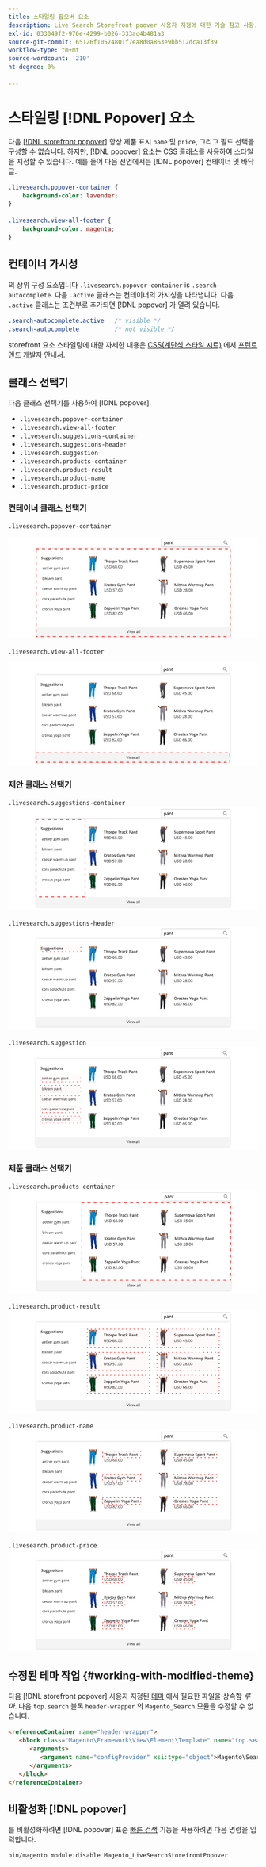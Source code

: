 ```yaml
---
title: 스타일링 팝오버 요소
description: Live Search Storefront poover 사용자 지정에 대한 기술 참고 사항.
exl-id: 033049f2-976e-4299-b026-333ac4b481a3
source-git-commit: 65126f10574801f7ea8d0a863e9bb512dca13f39
workflow-type: tm+mt
source-wordcount: '210'
ht-degree: 0%

---
```


# 스타일링 [!DNL Popover] 요소

다음 [[!DNL storefront popover]](storefront-popover.md) 항상 제품 표시 `name` 및 `price`, 그리고 필드 선택을 구성할 수 없습니다. 하지만, [!DNL popover] 요소는 CSS 클래스를 사용하여 스타일을 지정할 수 있습니다. 예를 들어 다음 선언에서는 [!DNL popover] 컨테이너 및 바닥글.

```css
.livesearch.popover-container {
    background-color: lavender;
}

.livesearch.view-all-footer {
    background-color: magenta;
}
```

## 컨테이너 가시성

의 상위 구성 요소입니다 `.livesearch.popover-container` is `.search-autocomplete`.  다음 `.active` 클래스는 컨테이너의 가시성을 나타냅니다. 다음 `.active` 클래스는 조건부로 추가되면 [!DNL popover] 가 열려 있습니다.

```css
.search-autocomplete.active   /* visible */
.search-autocomplete          /* not visible */
```

storefront 요소 스타일링에 대한 자세한 내용은 [CSS(계단식 스타일 시트)](https://devdocs.magento.com/guides/v2.4/frontend-dev-guide/css-topics/css-overview.html) 에서 [프런트 엔드 개발자 안내서](https://devdocs.magento.com/guides/v2.4/frontend-dev-guide/bk-frontend-dev-guide.html).

## 클래스 선택기

다음 클래스 선택기를 사용하여 [!DNL popover].

* `.livesearch.popover-container`
* `.livesearch.view-all-footer`
* `.livesearch.suggestions-container`
* `.livesearch.suggestions-header`
* `.livesearch.suggestion`
* `.livesearch.products-container`
* `.livesearch.product-result`
* `.livesearch.product-name`
* `.livesearch.product-price`

### 컨테이너 클래스 선택기

`.livesearch.popover-container`

![[!DNL Popover] 컨테이너](assets/livesearch-popover-container.png)

`.livesearch.view-all-footer`

![모든 바닥글 보기](assets/livesearch-view-all-footer.png)

### 제안 클래스 선택기

`.livesearch.suggestions-container`
![제안 컨테이너](assets/livesearch-suggestions-container.png)

`.livesearch.suggestions-header`
![추천 헤더](assets/livesearch-suggestions-header.png)

`.livesearch.suggestion`
![제안](assets/livesearch-suggestion.png)

### 제품 클래스 선택기

`.livesearch.products-container`
![제품 컨테이너](assets/livesearch-product-container.png)

`.livesearch.product-result`
![제품 결과](assets/livesearch-product-result.png)

`.livesearch.product-name`
![제품 이름](assets/livesearch-product-name.png)

`.livesearch.product-price`
![제품 가격](assets/livesearch-product-price.png)

## 수정된 테마 작업 {#working-with-modified-theme}

다음 [!DNL storefront popover] 사용자 지정된 [테마](https://devdocs.magento.com/guides/v2.3/frontend-dev-guide/themes/theme-overview.html) 에서 필요한 파일을 상속함 *루마*. 다음 `top.search` 블록 `header-wrapper` 의 `Magento_Search` 모듈을 수정할 수 없습니다.

```html
<referenceContainer name="header-wrapper">
   <block class="Magento\Framework\View\Element\Template" name="top.search" as="topSearch" template="Magento_Search::form.mini.phtml">
      <arguments>
         <argument name="configProvider" xsi:type="object">Magento\Search\ViewModel\ConfigProvider</argument>
      </arguments>
   </block>
</referenceContainer>
```

## 비활성화 [!DNL popover]

를 비활성화하려면 [!DNL popover] 표준 [빠른 검색](https://docs.magento.com/user-guide/catalog/search-quick.html) 기능을 사용하려면 다음 명령을 입력합니다.

```bash
bin/magento module:disable Magento_LiveSearchStorefrontPopover
```
